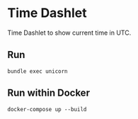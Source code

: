 # Time Dashlet

Time Dashlet to show current time in UTC.

## Run

```
bundle exec unicorn
```

## Run within Docker

```
docker-compose up --build
```
